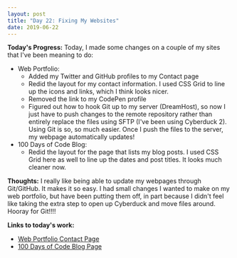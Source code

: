 ```yaml
---
layout: post
title: "Day 22: Fixing My Websites"
date: 2019-06-22
---
```


**Today's Progress:** Today, I made some changes on a couple of my sites that I've been meaning to do:
* Web Portfolio:
  * Added my Twitter and GitHub profiles to my Contact page
  * Redid the layout for my contact information. I used CSS Grid to line up the icons and links, which I think looks nicer.
  * Removed the link to my CodePen profile
  * Figured out how to hook Git up to my server (DreamHost), so now I just have to push changes to the remote repository rather than entirely replace the files using SFTP (I've been using Cyberduck 2). Using Git is so, so much easier. Once I push the files to the server, my webpage automatically updates!
* 100 Days of Code Blog:
  * Redid the layout for the page that lists my blog posts. I used CSS Grid here as well to line up the dates and post titles. It looks much cleaner now.

**Thoughts:** I really like being able to update my webpages through Git/GitHub. It makes it so easy. I had small changes I wanted to make on my web portfolio, but have been putting them off, in part because I didn't feel like taking the extra step to open up Cyberduck and move files around. Hooray for Git!!!!

**Links to today's work:**
* [Web Portfolio Contact Page](http://kjlarson.com/contact/index.html)
* [100 Days of Code Blog Page](https://kjlarson.github.io/100-days/blog/)